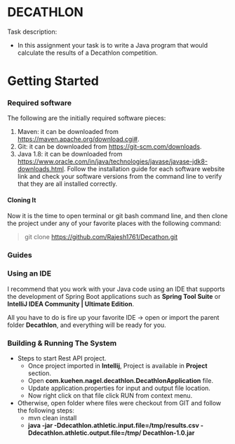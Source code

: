 # DECATHLON
Task description:

* In this assignment your task is to write a Java program that would calculate the results of a Decathlon
  competition.
# Getting Started

### Required software
The following are the initially required software pieces:

1. Maven: it can be downloaded from https://maven.apache.org/download.cgi#.
2. Git: it can be downloaded from https://git-scm.com/downloads.
3. Java 1.8: it can be downloaded from https://www.oracle.com/in/java/technologies/javase/javase-jdk8-downloads.html.
   Follow the installation guide for each software website link and check your software versions from the command line to verify that they are all installed correctly.

#### Cloning It
Now it is the time to open terminal or git bash command line, and then clone the project under any of your favorite places with the following command:

> git clone https://github.com/Rajesh1761/Decathon.git
### Guides
### Using an IDE
I recommend that you work with your Java code using an IDE that supports the development of Spring Boot applications such as **Spring Tool Suite** or **IntelliJ IDEA Community | Ultimate Edition**.

All you have to do is fire up your favorite IDE -> open or import the parent folder **Decathlon**, and everything will be ready for you.

### Building & Running The System

* Steps to start Rest API project.
    * Once project imported in **Intellij**, Project is available in **Project** section.
    * Open **com.kuehen.nagel.decathlon.DecathlonApplication** file.
    * Update application.properties for input and output file location.
    * Now right click on that file click RUN from context menu.
* Otherwise, open folder where files were checkout from GIT and follow the following steps:
  * mvn clean install
  * **java -jar -Ddecathlon.athletic.input.file=/tmp/results.csv -Ddecathlon.athletic.output.file=/tmp/ Decathlon-1.0.jar**
    

